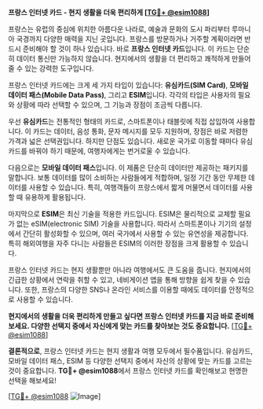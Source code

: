**프랑스 인터넷 카드 - 현지 생활을 더욱 편리하게 [[TG💪+ @esim1088](https://t.me/s/esim1088)]**

프랑스는 유럽의 중심에 위치한 아름다운 나라로, 예술과 문화의 도시 파리부터 루마니아 국경까지 다양한 매력을 지닌 곳입니다. 프랑스를 방문하거나 거주할 계획이라면 반드시 준비해야 할 것이 하나 있습니다. 바로 **프랑스 인터넷 카드**입니다. 이 카드는 단순히 데이터 통신만 가능하지 않습니다. 현지에서의 생활을 더 편리하고 쾌적하게 만들어 줄 수 있는 강력한 도구입니다.

프랑스 인터넷 카드에는 크게 세 가지 타입이 있습니다: **유심카드(SIM Card)**, **모바일 데이터 패스(Mobile Data Pass)**, 그리고 **ESIM**입니다. 각각의 타입은 사용자의 필요와 상황에 따라 선택할 수 있으며, 그 기능과 장점이 조금씩 다릅니다.

우선 **유심카드**는 전통적인 형태의 카드로, 스마트폰이나 태블릿에 직접 삽입하여 사용합니다. 이 카드는 데이터, 음성 통화, 문자 메시지를 모두 지원하며, 장점은 바로 저렴한 가격과 넓은 선택권입니다. 하지만 단점도 있습니다. 새로운 국가로 이동할 때마다 유심카드를 바꿔야 하기 때문에, 여행자에게는 번거로울 수 있습니다.

다음으로는 **모바일 데이터 패스**입니다. 이 제품은 단순히 데이터만 제공하는 패키지를 말합니다. 보통 데이터를 많이 소비하는 사람들에게 적합하며, 일정 기간 동안 무제한 데이터를 사용할 수 있습니다. 특히, 여행객들이 프랑스에서 짧게 머물면서 데이터를 사용할 때 유용하게 활용됩니다.

마지막으로 **ESIM**은 최신 기술을 적용한 카드입니다. ESIM은 물리적으로 교체할 필요가 없는 eSIM(electronic SIM) 기술을 사용합니다. 따라서 스마트폰이나 기기의 설정에서 간단히 활성화할 수 있으며, 여러 국가에서 사용할 수 있는 유연성을 제공합니다. 특히 해외여행을 자주 다니는 사람들은 ESIM의 이러한 장점을 크게 활용할 수 있습니다.

프랑스 인터넷 카드는 현지 생활뿐만 아니라 여행에서도 큰 도움을 줍니다. 현지에서의 긴급한 상황에서 연락을 취할 수 있고, 네비게이션 앱을 통해 방향을 쉽게 찾을 수 있습니다. 또한, 프랑스의 다양한 SNS나 온라인 서비스를 이용할 때에도 데이터를 안정적으로 사용할 수 있습니다.

**현지에서의 생활을 더욱 편리하게 만들고 싶다면 프랑스 인터넷 카드를 지금 바로 준비해보세요. 다양한 선택지 중에서 자신에게 맞는 카드를 찾아보는 것도 중요합니다.** [[TG💪+ @esim1088](https://t.me/s/esim1088)]

**결론적으로**, 프랑스 인터넷 카드는 현지 생활과 여행 모두에서 필수품입니다. 유심카드, 모바일 데이터 패스, ESIM 등 다양한 선택지 중에서 자신의 상황에 맞는 카드를 고르는 것이 중요합니다. **TG💪+ @esim1088**에서 프랑스 인터넷 카드를 확인해보고 현명한 선택을 해보세요!

[[TG💪+ @esim1088](https://t.me/s/esim1088) ![Image](https://i.postimg.cc/Y0z9fWf4/image.png)]